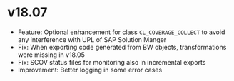 # v18.07

* Feature: Optional enhancement for class `CL_COVERAGE_COLLECT` to avoid any interference with UPL of SAP Solution Manger 
* Fix: When exporting code generated from BW objects, transformations were missing in v18.05
* Fix: SCOV status files for monitoring also in incremental exports
* Improvement: Better logging in some error cases
